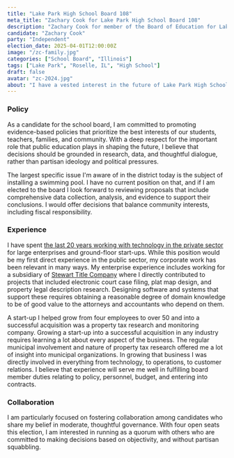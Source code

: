 ```yaml
---
title: "Lake Park High School Board 108"
meta_title: "Zachary Cook for Lake Park High School Board 108"
description: "Zachary Cook for member of the Board of Education for Lake Park High School District 108 in Roselle, IL"
candidate: "Zachary Cook"
party: "Independent"
election_date: 2025-04-01T12:00:00Z
image: "/zc-family.jpg"
categories: ["School Board", "Illinois"]
tags: ["Lake Park", "Roselle, IL", "High School"]
draft: false
avatar: "zc-2024.jpg"
about: "I have a vested interest in the future of Lake Park High School and the community it serves. My child is currently a student of Roselle School District 12 and will attend Lake Park in a few short years. While I did not graduate from Lake Park, I am a proud graduate of Glenbard District 87, and know how valuable our public education system is. I want to prove my commitment to our community by earning this post, and I am dedicated to shaping policies that will benefit students and families for years to come."
---
```


### Policy

As a candidate for the school board, I am committed to promoting evidence-based policies that prioritize the best interests of our students, teachers, families, and community. With a deep respect for the important role that public education plays in shaping the future, I believe that decisions should be grounded in research, data, and thoughtful dialogue, rather than partisan ideology and political pressures.

The largest specific issue I'm aware of in the district today is the subject of installing a swimming pool.  I have no current position on that, and if I am elected to the board I look forward to reviewing proposals that include comprehensive data collection, analysis, and evidence to support their conclusions.  I would offer decisions that balance community interests, including fiscal responsibility.

### Experience

I have spent [the last 20 years working with technology in the private sector](https://www.zac.direct/resume/) for large enterprises and ground-floor start-ups.  While this position would be my first direct experience in the public sector, my corporate work has been relevant in many ways.  My enterprise experience includes working for a subsidiary of [Stewart Title Company](https://www.stewart.com) where I directly contributed to projects that included electronic court case filing, plat map design, and property legal description research.  Designing software and systems that support these requires obtaining a reasonable degree of domain knowledge to be of good value to the attorneys and accountants who depend on them.

A start-up I helped grow from four employees to over 50 and into a successful acquisition was a property tax research and monitoring company.  Growing a start-up into a successful acquisition in any industry requires learning a lot about every aspect of the business.  The regular municipal involvement and nature of property tax research offered me a lot of insight into municipal organizations.  In growing that business I was directly involved in everything from technology, to operations, to customer relations.  I believe that experience will serve me well in fulfilling board member duties relating to policy, personnel, budget, and entering into contracts.

### Collaboration

I am particularly focused on fostering collaboration among candidates who share my belief in moderate, thoughtful governance. With four open seats this election, I am interested in running as a quorum with others who are committed to making decisions based on objectivity, and without partisan squabbling.

